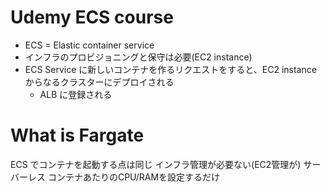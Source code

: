 # Udemy ECS course

- ECS = Elastic container service
- インフラのプロビジョニングと保守は必要(EC2 instance)
- ECS Service に新しいコンテナを作るリクエストをすると、EC2 instance からなるクラスターにデプロイされる
  - ALB に登録される

# What is Fargate

ECS でコンテナを起動する点は同じ
インフラ管理が必要ない(EC2管理が)
サーバーレス
コンテナあたりのCPU/RAMを設定するだけ
